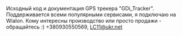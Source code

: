 Исходный код и документация GPS трекера "GDi_Tracker". Поддерживается всеми популярными сервисами, я подключаю на Wialon. Кому интересны производство или просто продажи - обращайтесь :)
+380930550569, LC11@ukr.net
